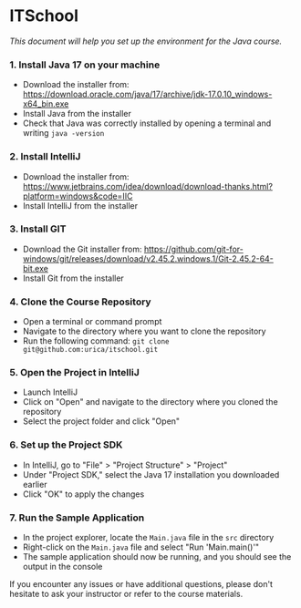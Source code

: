 # ITSchool

*This document will help you set up the environment for the Java course.*

### 1. Install Java 17 on your machine
- Download the installer from: https://download.oracle.com/java/17/archive/jdk-17.0.10_windows-x64_bin.exe
- Install Java from the installer
- Check that Java was correctly installed by opening a terminal and writing `java -version`

### 2. Install IntelliJ
- Download the installer from: https://www.jetbrains.com/idea/download/download-thanks.html?platform=windows&code=IIC
- Install IntelliJ from the installer

### 3. Install GIT
- Download the Git installer from: https://github.com/git-for-windows/git/releases/download/v2.45.2.windows.1/Git-2.45.2-64-bit.exe
- Install Git from the installer

### 4. Clone the Course Repository
- Open a terminal or command prompt
- Navigate to the directory where you want to clone the repository
- Run the following command: `git clone git@github.com:urica/itschool.git`

### 5. Open the Project in IntelliJ
- Launch IntelliJ
- Click on "Open" and navigate to the directory where you cloned the repository
- Select the project folder and click "Open"

### 6. Set up the Project SDK
- In IntelliJ, go to "File" > "Project Structure" > "Project"
- Under "Project SDK," select the Java 17 installation you downloaded earlier
- Click "OK" to apply the changes

### 7. Run the Sample Application
- In the project explorer, locate the `Main.java` file in the `src` directory
- Right-click on the `Main.java` file and select "Run 'Main.main()'"
- The sample application should now be running, and you should see the output in the console

If you encounter any issues or have additional questions, please don't hesitate to ask your instructor or refer to the course materials.